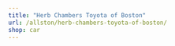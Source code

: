 ```yaml
---
title: "Herb Chambers Toyota of Boston"
url: /allston/herb-chambers-toyota-of-boston/
shop: car
---
```

